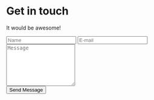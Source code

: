 <form class="contact__form" action="http://formspree.io/federico.zivolo@gmail.com" method="POST">
  <h1 class="contact__title">Get in touch</h1>
  <p class="contact__subtitle">It would be awesome!</p>
  <div class="contact__form-row">
    <input class="contact__field" type="text" name="name" placeholder="Name">
    <input class="contact__field" type="email" name="email" placeholder="E-mail">
  </div>
  <div class="contact__form-row">
    <textarea class="contact__field" rows="7" name="message" placeholder="Message"></textarea>
  </div>
  <button type="submit" class="button button--big contact__submit">Send Message</button>
</form>
